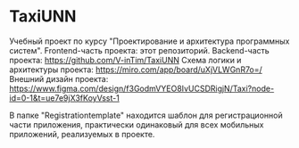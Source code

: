 # TaxiUNN
 Учебный проект по курсу "Проектирование и архитектура программных систем".
 Frontend-часть проекта: этот репозиторий.
 Backend-часть проекта: https://github.com/V-inTim/TaxiUNN
 Схема логики и архитектуры проекта: https://miro.com/app/board/uXjVLWGnR7o=/
 Внешний дизайн проекта: https://www.figma.com/design/f3GodmVYEO8IvUCSDRigjN/Taxi?node-id=0-1&t=ue7e9jX3fKoyVsst-1
 
 В папке "Registrationtemplate" находится шаблон для регистрационной части приложения, практически одинаковый для всех мобильных приложений, реализуемых в проекте.
